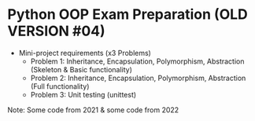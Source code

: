 # Python OOP Exam Preparation (OLD VERSION #04)
- Mini-project requirements (x3 Problems)
    - Problem 1: Inheritance, Encapsulation, Polymorphism, Abstraction (Skeleton & Basic functionality)
    - Problem 2: Inheritance, Encapsulation, Polymorphism, Abstraction (Full functionality)
    - Problem 3: Unit testing (unittest)

Note: Some code from 2021 & some code from 2022
